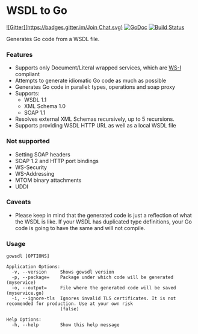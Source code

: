 # WSDL to Go
[![Gitter](https://badges.gitter.im/Join Chat.svg)](https://gitter.im/hooklift/gowsdl?utm_source=badge&utm_medium=badge&utm_campaign=pr-badge&utm_content=badge)
[![GoDoc](https://godoc.org/github.com/reillywatson/gowsdl?status.svg)](https://godoc.org/github.com/reillywatson/gowsdl)
[![Build Status](https://travis-ci.org/hooklift/gowsdl.svg?branch=master)](https://travis-ci.org/hooklift/gowsdl)

Generates Go code from a WSDL file.

### Features
* Supports only Document/Literal wrapped services, which are [WS-I](http://ws-i.org/) compliant
* Attempts to generate idiomatic Go code as much as possible
* Generates Go code in parallel: types, operations and soap proxy
* Supports: 
	* WSDL 1.1
	* XML Schema 1.0
	* SOAP 1.1
* Resolves external XML Schemas recursively, up to 5 recursions.
* Supports providing WSDL HTTP URL as well as a local WSDL file

### Not supported
* Setting SOAP headers
* SOAP 1.2 and HTTP port bindings
* WS-Security
* WS-Addressing
* MTOM binary attachments
* UDDI

### Caveats
* Please keep in mind that the generated code is just a reflection of what the WSDL is like. If your WSDL has duplicated type definitions, your Go code is going to have the same and will not compile.

### Usage
```
gowsdl [OPTIONS]

Application Options:
  -v, --version     Shows gowsdl version
  -p, --package=    Package under which code will be generated (myservice)
  -o, --output=     File where the generated code will be saved (myservice.go)
  -i, --ignore-tls  Ignores invalid TLS certificates. It is not recomended for production. Use at your own risk
                    (false)

Help Options:
  -h, --help        Show this help message
```
